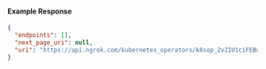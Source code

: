 <!-- Code generated for API Clients. DO NOT EDIT. -->
#### Example Response
```json
{
  "endpoints": [],
  "next_page_uri": null,
  "uri": "https://api.ngrok.com/kubernetes_operators/k8sop_2vZIU1ciFEBuxnt4nAc4xI2HCLE/bound_endpoints"
}
